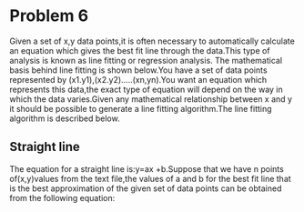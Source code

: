 # Problem 6
Given a set of x,y data points,it is often necessary to automatically calculate an equation which gives the best fit line through the data.This type of analysis is known as line fitting or regression analysis.
The mathematical basis behind line fitting is shown below.You have a set of data points represented by (x1.y1),(x2.y2).....(xn,yn).You want an equation which represents this data,the exact type of equation will depend on the way in which the data varies.Given any mathematical relationship between x and y it should be possible to generate a line fitting algorithm.The line fitting algorithm is described below.
## Straight line
The equation for a straight line is:y=ax +b.Suppose that we have n points of(x,y)values from the text file,the values of a and b for the best fit line that is the best approximation of the given set of data points can be obtained from the following equation: